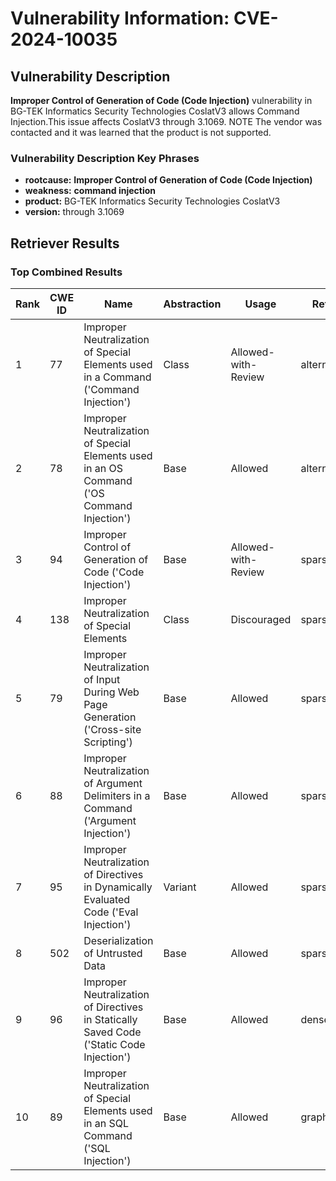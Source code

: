 # Vulnerability Information: CVE-2024-10035

## Vulnerability Description
**Improper Control of Generation of Code (Code Injection)** vulnerability in BG-TEK Informatics Security Technologies CoslatV3 allows Command Injection.This issue affects CoslatV3 through 3.1069. NOTE The vendor was contacted and it was learned that the product is not supported.

### Vulnerability Description Key Phrases
- **rootcause:** **Improper Control of Generation of Code (Code Injection)**
- **weakness:** **command injection**
- **product:** BG-TEK Informatics Security Technologies CoslatV3
- **version:** through 3.1069

## Retriever Results

### Top Combined Results

| Rank | CWE ID | Name | Abstraction | Usage  | Retrievers | Individual Scores |
|------|--------|------|-------------|-------|------------|-------------------|
| 1 | 77 | Improper Neutralization of Special Elements used in a Command ('Command Injection') | Class | Allowed-with-Review | alternate_terms | 1.000 |
| 2 | 78 | Improper Neutralization of Special Elements used in an OS Command ('OS Command Injection') | Base | Allowed | alternate_terms | 0.700 |
| 3 | 94 | Improper Control of Generation of Code ('Code Injection') | Base | Allowed-with-Review | sparse | 0.234 |
| 4 | 138 | Improper Neutralization of Special Elements | Class | Discouraged | sparse | 0.232 |
| 5 | 79 | Improper Neutralization of Input During Web Page Generation ('Cross-site Scripting') | Base | Allowed | sparse | 0.231 |
| 6 | 88 | Improper Neutralization of Argument Delimiters in a Command ('Argument Injection') | Base | Allowed | sparse | 0.229 |
| 7 | 95 | Improper Neutralization of Directives in Dynamically Evaluated Code ('Eval Injection') | Variant | Allowed | sparse | 0.228 |
| 8 | 502 | Deserialization of Untrusted Data | Base | Allowed | sparse | 0.227 |
| 9 | 96 | Improper Neutralization of Directives in Statically Saved Code ('Static Code Injection') | Base | Allowed | dense | 0.574 |
| 10 | 89 | Improper Neutralization of Special Elements used in an SQL Command ('SQL Injection') | Base | Allowed | graph | 0.002 |

